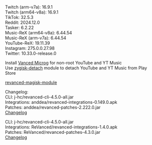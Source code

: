 Twitch (arm-v7a): 16.9.1  
Twitch (arm64-v8a): 16.9.1  
TikTok: 32.5.3  
Reddit: 2024.12.0  
Tasker: 6.2.22  
Music-ReX (arm64-v8a): 6.44.54  
Music-ReX (arm-v7a): 6.44.54  
YouTube-ReX: 19.11.39  
Instagram: 275.0.0.27.98  
Twitter: 10.33.0-release.0  

Install [Vanced Microg](https://github.com/TeamVanced/VancedMicroG/releases) for non-root YouTube and YT Music  
Use [zygisk-detach](https://github.com/j-hc/zygisk-detach) module to detach YouTube and YT Music from Play Store  

[revanced-magisk-module](https://github.com/j-hc/revanced-magisk-module)  

Changelog:  
CLI: j-hc/revanced-cli-4.5.0-all.jar  
Integrations: anddea/revanced-integrations-0.149.0.apk  
Patches: anddea/revanced-patches-2.222.0.jar  
[Changelog](https://github.com/anddea/revanced-patches/releases/tag/v2.222.0)

CLI: j-hc/revanced-cli-4.5.0-all.jar  
Integrations: ReVanced/revanced-integrations-1.4.0.apk  
Patches: ReVanced/revanced-patches-4.3.0.jar  
[Changelog](https://github.com/ReVanced/revanced-patches/releases/tag/v4.3.0)  
